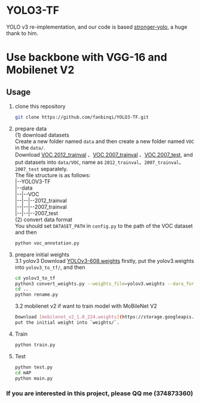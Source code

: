 # YOLO3-TF
YOLO v3 re-implementation, and our code is based [stronger-yolo](https://github.com/Stinky-Tofu/Stronger-yolo), a huge thank to him.

# Use backbone with VGG-16 and Mobilenet V2

## Usage
1. clone this repository
    ``` bash
    git clone https://github.com/fanbinqi/YOLO3-TF.git
    ```
2. prepare data<br>
    (1) download datasets<br>
    Create a new folder named `data` and then create a new folder named `VOC` in the `data/`.<br>
    Download [VOC 2012_trainval](http://host.robots.ox.ac.uk/pascal/VOC/voc2012/VOCtrainval_11-May-2012.tar)
    、[VOC 2007_trainval](http://host.robots.ox.ac.uk/pascal/VOC/voc2007/VOCtrainval_06-Nov-2007.tar)
    、[VOC 2007_test](http://host.robots.ox.ac.uk/pascal/VOC/voc2007/VOCtest_06-Nov-2007.tar), and put datasets into `data/VOC`,
    name as `2012_trainval`、`2007_trainval`、`2007_test` separately. <br>
    The file structure is as follows:<br>
    |--YOLOV3-TF<br>
    |--data<br>
    |--|--VOC<br>
    |--|--|--2012_trainval<br>
    |--|--|--2007_trainval<br>
    |--|--|--2007_test<br>
    (2) convert data format<br>
    You should set `DATASET_PATH` in `config.py` to the path of the VOC dataset and then<br>
    ```bash
    python voc_annotation.py
    ```
3. prepare initial weights<br>
    3.1 yolov3
    Download [YOLOv3-608.weights](https://pjreddie.com/media/files/yolov3.weights) firstly, 
    put the yolov3.weights into `yolov3_to_tf/`, and then 
    ```bash
    cd yolov3_to_tf
    python3 convert_weights.py --weights_file=yolov3.weights --dara_format=NHWC -- ckpt_file=./saved_model/yolov3_608_coco_pretrained.ckpt
    cd ..
    python rename.py
    ``` 
    3.2 mobilenet v2
    if want to train model with MoBileNet V2
    ```bash
    Download [mobilenet_v2_1.0_224.weights](https://storage.googleapis.com/mobilenet_v2/checkpoints/mobilenet_v2_1.0_224.tgz) firstly, 
    put the initial weight into `weights/`.
    ```

4. Train<br>
    ``` bash
    python train.py
    ```
5. Test<br>
    ``` bash
    python test.py
    cd mAP
    python main.py
    ```

### If you are interested in this project, please QQ me (374873360)
